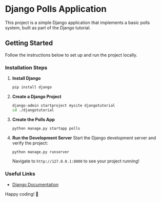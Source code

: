 # Django Polls Application

This project is a simple Django application that implements a basic polls system, built as part of the Django tutorial.

## Getting Started

Follow the instructions below to set up and run the project locally.

### Installation Steps

1. **Install Django**
   ```bash
   pip install django
   ```

2. **Create a Django Project**
   ```bash
   django-admin startproject mysite djangotutorial
   cd ./djangotutorial
   ```

3. **Create the Polls App**
   ```bash
   python manage.py startapp polls
   ```

4. **Run the Development Server**
   Start the Django development server and verify the project:
   ```bash
   python manage.py runserver
   ```
   Navigate to `http://127.0.0.1:8000` to see your project running!

### Useful Links

- [Django Documentation](https://docs.djangoproject.com/en/5.1/intro/tutorial01/)


Happy coding! 🚀
